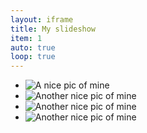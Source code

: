 ```yaml
---
layout: iframe
title: My slideshow
item: 1
auto: true
loop: true
---
```


* ![A nice pic of mine](pic1)
* ![Another nice pic of mine](pic2)
* ![Another nice pic of mine](pic3)
* ![Another nice pic of mine](pic4)
  
